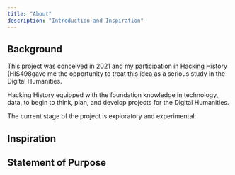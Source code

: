 ```yaml
---
title: "About"
description: "Introduction and Inspiration"
---
```

## Background 

This project was conceived in 2021 and my participation in Hacking History (HIS498gave me the opportunity to treat this idea as a serious study in the Digital Humanities. 

Hacking History equipped with the foundation knowledge in technology, data, to begin to think, plan, and develop projects for the Digital Humanities. 

The current stage of the project is exploratory and experimental. 

## Inspiration

## Statement of Purpose